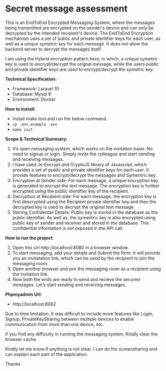 # Secret message assessment

This is an EndToEnd Encrypted Messaging System, where the messages being transmitted are encrypted on the sender's device and can only be decrypted by the intended recipient's device. The EndToEnd Encryption mechanism uses a set of public and private identifier keys for each user, as well as a unique symetric key for each message. It does not allow the backend server to decrypt the messages itself.

I am using the Hybrid encryption pattern here, in which, a unique symetric key is used to encrypt/decrypt the orignal message, while the users public and private identifier keys are used to encrypt/decrypt the symetric key.

**Technical Specification:**

-   Framework: Laravel 10
-   Database: Mysql 8
-   Environment: Docker

**How to install:**

-   Install make tool and run the below command.
-   `cp .env.example .env`
-   `make init`

**Scope & Technical Summary:**

1. It’s open messaging system, which works on the invitation basis. No need to signup or login. Simply invite the colleague and start sending and receiving messages.
2. I have used Js-Encrypt and CryptoJS library of Javascript, which provides a set of public and private identifier keys for each user. It provide features to encrypt/decrypt the messages and Symentric key.
3. Encryption at Sender side: For each message, a unique encryption key is generated to encrypt the text message. The encryption key is further encrypted using the public identifier key of the recipient.
4. Decryption at Recipient side: For each message, the encryption key is first descrypted using the Recipient private identifier key and then the decrypted key is used to decrypt the original text message.
5. Storing Confidentail Details: Public key is stored in the database as the public identifier. As well as, the symentric key is also encrypted using public key of sender and receiver and stored in the database. This confidential information is not exposed in the API call.

**How to run the project:**

1. Open this Url http://localhost:8080 in a browser window.
2. To start messaging, add your details and Submit the form. It will provide you an invitatation link, which can be used by the recipient to join the messaging room.
3. Open another browser and join the messaging room as a recipient using the invitation link.
4. Now both the ends are ready to send and recieve the secured messages. Let’s start sending and receiving messages.

**Phpmyadmin Url:**

-   http://localhost:8082

Due to time limitation, It was difficult to include more features like Login, Signup, PrivateKeySharing between multiple devices to enable communication from more than one device, etc.

If you find any difficulty in running the messaging system, Kindly clear the browser cache.

Kindly let me know if anything is not clear. I can do the screensharing and can explain each part of the application.


Thanks

